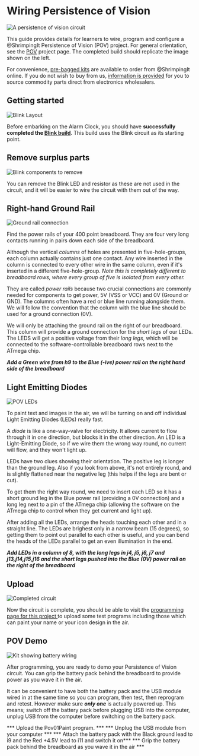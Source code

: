 # Wiring Persistence of Vision

![A persistence of vision circuit][header]

This guide provides details for learners to wire, program and configure a @ShrimpingIt Persistence of Vision (POV) project. For general orientation, see the [POV](./index.html) project page. The completed build should replicate the image shown on the left.

For convenience, [pre-bagged kits](../../kit/pov.html) are available to order from @ShrimpingIt online. If you do not wish to buy from us, [information is provided](./procure.html) for you to source commodity parts direct from electronics wholesalers.

## Getting started

![Blink Layout][step00]

Before embarking on the Alarm Clock, you should have **successfully completed the [Blink build](../blink/build.html)**. This build uses the Blink circuit as its starting point.

## Remove surplus parts

![Blink components to remove][step01]

You can remove the Blink LED and resistor as these are not used in the circuit, and it will be easier to wire the circuit with them out of the way.

## Right-hand Ground Rail

![Ground rail connection][step02]

Find the power rails of your 400 point breadboard. They are four very long contacts running in pairs down each side of the breadboard.

Although the vertical *columns* of holes are presented in five-hole-groups, each column actually contains just one contact. Any wire inserted in the column is connected to every other wire in the same column, even if it's inserted in a different five-hole-group. *Note this is completely different to breadboard *rows*, where every group of five is isolated from every other.*

They are called *power rails* because two crucial connections are commonly needed for components to get power, 5V (VSS or VCC) and 0V (Ground or GND). The columns often have a red or blue line running alongside them. We will follow the convention that the column with the blue line should be used for a ground connection (0V).

We will only be attaching the ground rail on the right of our breadboard. This column will provide a ground connection for the *short legs* of our LEDs. The LEDS will get a positive voltage from their *long legs*, which will be connected to the software-controllable breadboard rows next to the ATmega chip.

***Add a Green wire from h9 to the Blue (-ive) power rail on the right hand side of the breadboard***

## Light Emitting Diodes

![POV LEDs][step03]

To paint text and images in the air, we will be turning on and off individual Light Emitting Diodes (LEDs) really fast.

A *diode* is like a one-way-valve for electricity. It allows current to flow through it in one direction, but blocks it in the other direction. An LED is a Light-Emitting Diode, so if we wire them the wrong way round, no current will flow, and they won't light up.

LEDs have two clues showing their orientation. The positive leg is longer than the ground leg. Also if you look from above, it's not entirely round, and is slightly flattened near the negative leg (this helps if the legs are bent or cut).

To get them the right way round, we need to insert each LED so it has a short ground leg in the Blue power rail (providing a 0V connection) and a long leg next to a pin of the ATmega chip (allowing the software on the ATmega chip to control when they get current and light up).

After adding all the LEDs, arrange the heads touching each other and in a straight line. The LEDs are brighest only in a narrow beam (15 degrees), so getting them to point out parallel to each other is useful, and you can bend the heads of the LEDs parallel to get an even illumination in the end.

***Add LEDs in a column of 8, with the long legs in j4, j5, j6, j7 and j13,j14,j15,j16 and the short legs pushed into the Blue (0V) power rail on the right of the breadboard***

## Upload

![Completed circuit][step04]

Now the circuit is complete, you should be able to visit the [programming page for this project ](./program.html)  to upload some test programs including those which can paint your name or your icon design in the air.

## POV Demo 

![Kit showing battery wiring][header]

After programming, you are ready to demo your Persistence of Vision circuit. You can grip the battery pack behind the breadboard to provide power as you wave it in the air.

It can be convenient to have both the battery pack and the USB module wired in at the same time so you can program, then test, then reprogram and retest. However make sure ***only one*** is actually powered up. This means; switch off the battery pack before plugging USB into the computer, unplug USB from the computer before switching on the battery pack.

*** Upload the Pov01Paint program. ***
*** Unplug the USB module from your computer ***
*** Attach the battery pack with the Black ground lead to i9 and the Red +4.5V lead to i11 and switch it on***
*** Grip the battery pack behind the breadboard as you wave it in the air ***

[header]: kit.png
[step00]: ./sequence/00_blink.png
[step01]: ./sequence/01_blink_remove.png
[step02]: ./sequence/02_pov_ground.png
[step03]: ./sequence/03_pov_leds.png
[step04]: ./sequence/04_pov_finished.png
